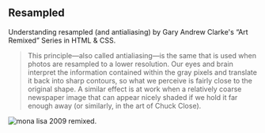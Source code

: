 ## Resampled

  Understanding resampled (and antialiasing) by Gary Andrew Clarke's “Art Remixed” Series in HTML & CSS.
  
  > This principle—also called antialiasing—is the same that is used when photos are resampled to a lower resolution. Our eyes and brain interpret the information contained within the gray pixels and translate it back into sharp contours, so what we perceive is fairly close to the original shape. A similar effect is at work when a relatively coarse newspaper image that can appear nicely shaded if we hold it far enough away (or similarly, in the art of Chuck Close).

![mona lisa 2009 remixed.](https://f.cloud.github.com/assets/176544/659571/9d03fe6e-d6a5-11e2-9a08-deed027fb0a9.png)
